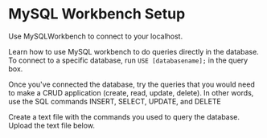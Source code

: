 <h1>MySQL Workbench Setup</h1>


<p>Use MySQLWorkbench to connect to your localhost.</p>

<p>Learn how to use MySQL workbench to do queries directly in the database. To connect to a specific database, run <code>USE [databasename];</code> in the query box.</p>

<p>Once you've connected the database, try the queries that you would need to make a CRUD application (create, read, update, delete). In other words, use the SQL commands INSERT, SELECT, UPDATE, and DELETE</p>

<p>Create a text file with the commands you used to query the database. Upload the text file below.</p>

